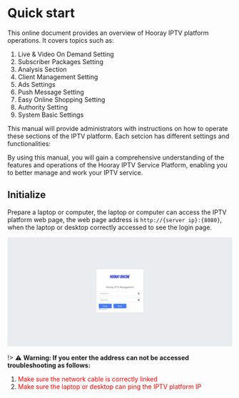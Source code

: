 # Quick start

 This online document provides an overview of Hooray IPTV platform operations. It covers topics such as:

1. Live & Video On Demand Setting
2. Subscriber Packages Setting
3. Analysis Section
4. Client Management Setting
5. Ads Settings
6. Push Message Setting
7. Easy Online Shopping Setting
8. Authority Setting
9. System Basic Settings

This manual will provide administrators with instructions on how to operate these sections of the IPTV platform. Each setcion has different settings and functionalities:

By using this manual, you will gain a comprehensive understanding of the features and operations of the Hooray IPTV Service Platform, enabling you to better manage and work your IPTV service.

## Initialize

 Prepare a laptop or computer, the laptop or computer can access the IPTV platform web page, the web page address is `http://{server ip}:{8080}`, when the laptop or desktop correctly accessed to see the login page.

![Login Page](_images/1.png)

!> :warning: **Warning: If you enter the address can not be accessed troubleshooting as follows:**

1. <font color="red"> Make sure the network cable is correctly linked </font>
2. <font color="red"> Make sure the laptop or desktop can ping the IPTV platform IP </font>
